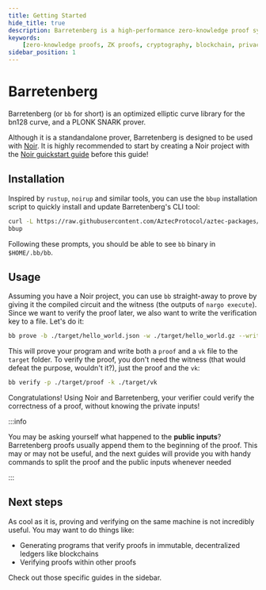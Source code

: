 ```yaml
---
title: Getting Started
hide_title: true
description: Barretenberg is a high-performance zero-knowledge proof system implementation written in C++. It serves as the cryptographic engine powering Aztec's privacy-focused blockchain solutions. The system includes efficient implementations of key cryptographic primitives, constraint system construction, and proof generation optimized for modern hardware.
keywords:
    [zero-knowledge proofs, ZK proofs, cryptography, blockchain, privacy, Aztec, C++, PLONK, arithmetic circuits, constraint systems, elliptic curves, performance optimization, zkSNARKs, zero-knowledge]
sidebar_position: 1
---
```


# Barretenberg

Barretenberg (or `bb` for short) is an optimized elliptic curve library for the bn128 curve, and a PLONK SNARK prover.

Although it is a standandalone prover, Barretenberg is designed to be used with [Noir](https://noir-lang.org). It is highly recommended to start by creating a Noir project with the [Noir guickstart guide](https://noir-lang.org/docs/getting_started/quick_start) before this guide!

## Installation

Inspired by `rustup`, `noirup` and similar tools, you can use the `bbup` installation script to quickly install and update Barretenberg's CLI tool:

```bash
curl -L https://raw.githubusercontent.com/AztecProtocol/aztec-packages/refs/heads/next/barretenberg/bbup/install | bash
bbup
```

Following these prompts, you should be able to see `bb` binary in `$HOME/.bb/bb`.

## Usage

Assuming you have a Noir project, you can use `bb` straight-away to prove by giving it the compiled circuit and the witness (the outputs of `nargo execute`). Since we want to verify the proof later, we also want to write the verification key to a file. Let's do it:

```bash
bb prove -b ./target/hello_world.json -w ./target/hello_world.gz --write_vk -o target
```

This will prove your program and write both a `proof` and a `vk` file to the `target` folder. To verify the proof, you don't need the witness (that would defeat the purpose, wouldn't it?), just the proof and the `vk`:

```bash
bb verify -p ./target/proof -k ./target/vk
```

Congratulations! Using Noir and Barretenberg, your verifier could verify the correctness of a proof, without knowing the private inputs!

:::info

You may be asking yourself what happened to the **public inputs**? Barretenberg proofs usually append them to the beginning of the proof. This may or may not be useful, and the next guides will provide you with handy commands to split the proof and the public inputs whenever needed

:::

## Next steps

As cool as it is, proving and verifying on the same machine is not incredibly useful. You may want to do things like:

- Generating programs that verify proofs in immutable, decentralized ledgers like blockchains
- Verifying proofs within other proofs

Check out those specific guides in the sidebar.
